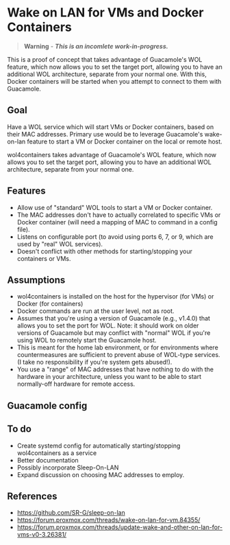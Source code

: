 # Wake on LAN for VMs and Docker Containers

> **Warning** - ***This is an incomlete work-in-progress.***

This is a proof of concept that takes advantage of Guacamole's WOL feature, which now allows you to set the target port, allowing you to have an additional WOL architecture, separate from your normal one.  With this, Docker containers will be started when you attempt to connect to them with Guacamole.

## Goal

Have a WOL service which will start VMs or Docker containers, based on their MAC addresses. Primary use would be to leverage Guacamole's wake-on-lan feature to start a VM or Docker container on the local or remote host.

wol4containers takes advantage of Guacamole's WOL feature, which now allows you to set the target port, allowing you to have an additional WOL architecture, separate from your normal one.

## Features

* Allow use of "standard" WOL tools to start a VM or Docker container.
* The MAC addresses don't have to actually correlated to specific VMs or Docker container (will need a mapping of MAC to command in a config file).
* Listens on configurable port (to avoid using ports 6, 7, or 9, which are used by "real" WOL services).
* Doesn't conflict with other methods for starting/stopping your containers or VMs.

## Assumptions

* wol4containers is installed on the host for the hypervisor (for VMs) or Docker (for containers)
* Docker commands are run at the user level, not as root.
* Assumes that you're using a version of Guacamole (e.g., v1.4.0) that allows you to set the port for WOL.  Note: it should work on older versions of Guacamole but may conflict with "normal" WOL if you're using WOL to remotely start the Guacamole host.
* This is meant for the home lab environment, or for environments where countermeasures are sufficient to prevent abuse of WOL-type services. (I take no responsibility if you're system gets abused!).
* You use a "range" of MAC addresses that have nothing to do with the hardware in your architecture, unless you want to be able to start normally-off hardware for remote access.

## Guacamole config

## To do

* Create systemd config for automatically starting/stopping wol4containers as a service
* Better documentation
* Possibly incorporate Sleep-On-LAN 
* Expand discussion on choosing MAC addresses to employ.

## References

* https://github.com/SR-G/sleep-on-lan
* https://forum.proxmox.com/threads/wake-on-lan-for-vm.84355/
* https://forum.proxmox.com/threads/update-wake-and-other-on-lan-for-vms-v0-3.26381/
